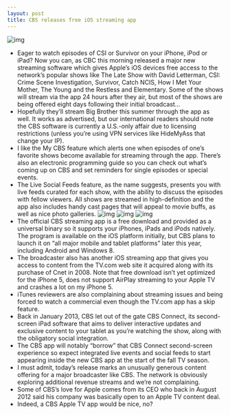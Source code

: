 ```yaml
---
layout: post
title: CBS releases free iOS streaming app
---
```

![img](http://media.idownloadblog.com/wp-content/uploads/2013/03/CBS-1.0-for-iOS-teaser-001.jpg)
* Eager to watch episodes of CSI or Survivor on your iPhone, iPod or iPad? Now you can, as CBC this morning released a major new streaming software which gives Apple’s iOS devices free access to the network’s popular shows like The Late Show with David Letterman, CSI: Crime Scene Investigation, Survivor, Catch NCIS, How I Met Your Mother, The Young and the Restless and Elementary. Some of the shows will stream via the app 24 hours after they air, but most of the shows are being offered eight days following their initial broadcast…
* Hopefully they’ll stream Big Brother this summer through the app as well. It works as advertised, but our international readers should note the CBS software is currently a U.S.-only affair due to licensing restrictions (unless you’re using VPN services like HideMyAss that change your IP).
* I like the My CBS feature which alerts one when episodes of one’s favorite shows become available for streaming through the app. There’s also an electronic programming guide so you can check out what’s coming up on CBS and set reminders for single episodes or special events.
* The Live Social Feeds feature, as the name suggests, presents you with live feeds curated for each show, with the ability to discuss the episodes with fellow viewers. All shows are streamed in high-definition and the app also includes handy cast pages that will appeal to movie buffs, as well as nice photo galleries.
![img](http://media.idownloadblog.com/wp-content/uploads/2013/03/CBS-1.0-for-iOS-iPad-screenshot-002.jpg)
![img](http://media.idownloadblog.com/wp-content/uploads/2013/03/CBS-1.0-for-iOS-iPad-screenshot-001.jpg)
![img](http://media.idownloadblog.com/wp-content/uploads/2013/03/CBS-1.0-for-iOS-iPad-screenshot-003.jpg)
* The official CBS streaming app is a free download and provided as a universal binary so it supports your iPhones, iPads and iPods natively. The program is available on the iOS platform initially, but CBS plans to launch it on “all major mobile and tablet platforms” later this year, including Android and Windows 8.
* The broadcaster also has another iOS streaming app that gives you access to content from the TV.com web site it acquired along with its purchase of Cnet in 2008. Note that free download isn’t yet optimized for the iPhone 5, does not support AirPlay streaming to your Apple TV and crashes a lot on my iPhone 5.
* iTunes reviewers are also complaining about streaming issues and being forced to watch a commercial even though the TV.com app has a skip feature.
* Back in January 2013, CBS let out of the gate CBS Connect, its second-screen iPad software that aims to deliver interactive updates and exclusive content to your tablet as you’re watching the show, along with the obligatory social integration.
* The CBS app will notably “borrow” that CBS Connect second-screen experience so expect integrated live events and social feeds to start appearing inside the new CBS app at the start of the fall TV season.
* I must admit, today’s release marks an unusually generous content offering for a major broadcaster like CBS. The network is obviously exploring additional revenue streams and we’re not complaining.
* Some of CBS’s love for Apple comes from its CEO who back in August 2012 said his company was basically open to an Apple TV content deal.
* Indeed, a CBS Apple TV app would be nice, no?

